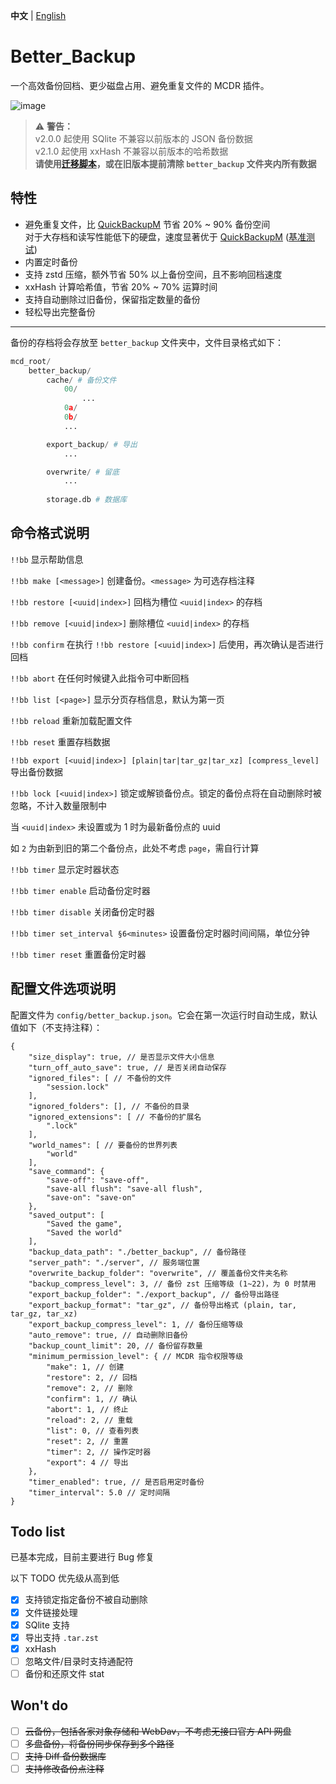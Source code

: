 **中文** | [English](README_en.md)

# Better_Backup

一个高效备份回档、更少磁盘占用、避免重复文件的 MCDR 插件。

![image](https://github.com/z0z0r4/better_backup/assets/45303195/1f586ea7-a7f2-456d-bc19-09eade53f798)

> ⚠️ **警告：**  
> v2.0.0 起使用 SQlite 不兼容以前版本的 JSON 备份数据  
> v2.1.0 起使用 xxHash 不兼容以前版本的哈希数据  
> **请使用[迁移脚本](https://github.com/z0z0r4/better_backup/blob/main/scripts/migrate.py)，或在旧版本提前清除 `better_backup` 文件夹内所有数据**

## 特性

- 避免重复文件，比 [QuickBackupM](https://github.com/TISUnion/QuickBackupM) 节省 20% ~ 90% 备份空间  
  对于大存档和读写性能低下的硬盘，速度显著优于 [QuickBackupM](https://github.com/TISUnion/QuickBackupM) ([基准测试](https://github.com/z0z0r4/better_backup/issues/5))
- 内置定时备份
- 支持 zstd 压缩，额外节省 50% 以上备份空间，且不影响回档速度
- xxHash 计算哈希值，节省 20% ~ 70% 运算时间
- 支持自动删除过旧备份，保留指定数量的备份
- 轻松导出完整备份

---

备份的存档将会存放至 `better_backup` 文件夹中，文件目录格式如下：
```python
mcd_root/
    better_backup/
        cache/ # 备份文件
            00/
                ...
            0a/
            0b/
            ...

        export_backup/ # 导出
            ...

        overwrite/ # 留底
            ...
        
        storage.db # 数据库
```

## 命令格式说明

`!!bb` 显示帮助信息

`!!bb make [<message>]` 创建备份。`<message>` 为可选存档注释

`!!bb restore [<uuid|index>]` 回档为槽位 `<uuid|index>` 的存档

`!!bb remove [<uuid|index>]` 删除槽位 `<uuid|index>` 的存档

`!!bb confirm` 在执行 `!!bb restore [<uuid|index>]` 后使用，再次确认是否进行回档

`!!bb abort` 在任何时候键入此指令可中断回档

`!!bb list [<page>]` 显示分页存档信息，默认为第一页

`!!bb reload` 重新加载配置文件

`!!bb reset` 重置存档数据

`!!bb export [<uuid|index>] [plain|tar|tar_gz|tar_xz] [compress_level]` 导出备份数据

`!!bb lock [<uuid|index>]` 锁定或解锁备份点。锁定的备份点将在自动删除时被忽略，不计入数量限制中

当 `<uuid|index>` 未设置或为 1 时为最新备份点的 uuid

如 `2` 为由新到旧的第二个备份点，此处不考虑 `page`，需自行计算

`!!bb timer` 显示定时器状态

`!!bb timer enable` 启动备份定时器

`!!bb timer disable` 关闭备份定时器

`!!bb timer set_interval §6<minutes>` 设置备份定时器时间间隔，单位分钟

`!!bb timer reset` 重置备份定时器

## 配置文件选项说明

配置文件为 `config/better_backup.json`。它会在第一次运行时自动生成，默认值如下（不支持注释）：

```json5
{
    "size_display": true, // 是否显示文件大小信息
    "turn_off_auto_save": true, // 是否关闭自动保存
    "ignored_files": [ // 不备份的文件
        "session.lock"
    ],
    "ignored_folders": [], // 不备份的目录
    "ignored_extensions": [ // 不备份的扩展名
        ".lock"
    ],
    "world_names": [ // 要备份的世界列表
        "world"
    ],
    "save_command": {
        "save-off": "save-off",
        "save-all flush": "save-all flush",
        "save-on": "save-on"
    },
    "saved_output": [
        "Saved the game",
        "Saved the world"
    ],
    "backup_data_path": "./better_backup", // 备份路径
    "server_path": "./server", // 服务端位置
    "overwrite_backup_folder": "overwrite", // 覆盖备份文件夹名称
    "backup_compress_level": 3, // 备份 zst 压缩等级 (1~22)，为 0 时禁用
    "export_backup_folder": "./export_backup", // 备份导出路径
    "export_backup_format": "tar_gz", // 备份导出格式 (plain, tar, tar_gz, tar_xz)
    "export_backup_compress_level": 1, // 备份压缩等级
    "auto_remove": true, // 自动删除旧备份
    "backup_count_limit": 20, // 备份留存数量
    "minimum_permission_level": { // MCDR 指令权限等级
        "make": 1, // 创建
        "restore": 2, // 回档
        "remove": 2, // 删除
        "confirm": 1, // 确认
        "abort": 1, // 终止
        "reload": 2, // 重载
        "list": 0, // 查看列表
        "reset": 2, // 重置
        "timer": 2, // 操作定时器
        "export": 4 // 导出
    },
    "timer_enabled": true, // 是否启用定时备份
    "timer_interval": 5.0 // 定时间隔
}
```

## Todo list

已基本完成，目前主要进行 Bug 修复

以下 TODO 优先级从高到低

- [x] 支持锁定指定备份不被自动删除
- [x] 文件链接处理
- [x] SQlite 支持
- [x] 导出支持 `.tar.zst`
- [x] xxHash
- [ ] 忽略文件/目录时支持通配符
- [ ] 备份和还原文件 stat

## Won't do

- [ ] ~~云备份，包括各家对象存储和 WebDav，不考虑无接口官方 API 网盘~~
- [ ] ~~多盘备份，将备份同步保存到多个路径~~
- [ ] ~~支持 Diff 备份数据库~~
- [ ] ~~支持修改备份点注释~~
